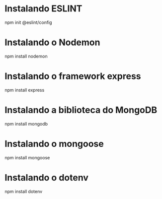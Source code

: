 # Instalando ESLINT

npm init @eslint/config


# Instalando o Nodemon

npm install nodemon

# Instalando o framework express

npm install express

# Instalando a biblioteca do MongoDB

npm install mongodb

# Instalando o mongoose

npm install mongoose

# Instalando o dotenv

npm install dotenv
